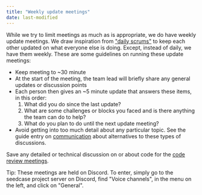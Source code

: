 ```yaml
---
title: "Weekly update meetings"
date: last-modified
---
```


While we try to limit meetings as much as is appropriate, we do have
weekly update meetings. We draw inspiration from ["daily
scrums"](https://www.scrum.org/resources/what-is-a-daily-scrum) to keep
each other updated on what everyone else is doing. Except, instead of
daily, we have them weekly. These are some guidelines on running these
update meetings:

-   Keep meeting to \~30 minute
-   At the start of the meeting, the team lead will briefly share any
    general updates or discussion points
-   Each person then gives an \~5 minute update that answers these
    items, in this order:
    1.  What did you do since the last update?
    2.  What are some challenges or blocks you faced and is there
        anything the team can do to help?
    3.  What do you plan to do until the next update meeting?
-   Avoid getting into too much detail about any particular topic. See
    the guide entry on [communication](communication.md) about
    alternatives to these types of discussions.

Save any detailed or technical discussion on or about code for the [code
review meetings](code-review-meetings.md).

Tip: These meetings are held on Discord. To enter, simply go to the seedcase project server on Discord, find "Voice channels", in the menu on the left, and click on "General".

